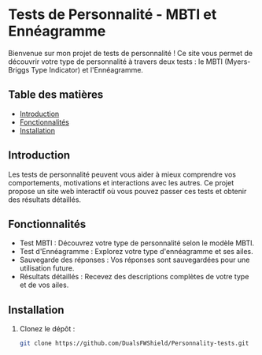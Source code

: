# Tests de Personnalité - MBTI et Ennéagramme

Bienvenue sur mon projet de tests de personnalité ! Ce site vous permet de découvrir votre type de personnalité à travers deux tests : le MBTI (Myers-Briggs Type Indicator) et l'Ennéagramme.

## Table des matières

- [Introduction](#introduction)
- [Fonctionnalités](#fonctionnalités)
- [Installation](#installation)

## Introduction

Les tests de personnalité peuvent vous aider à mieux comprendre vos comportements, motivations et interactions avec les autres. Ce projet propose un site web interactif où vous pouvez passer ces tests et obtenir des résultats détaillés.

## Fonctionnalités

- Test MBTI : Découvrez votre type de personnalité selon le modèle MBTI.
- Test d'Ennéagramme : Explorez votre type d'ennéagramme et ses ailes.
- Sauvegarde des réponses : Vos réponses sont sauvegardées pour une utilisation future.
- Résultats détaillés : Recevez des descriptions complètes de votre type et de vos ailes.

## Installation

1. Clonez le dépôt :

   ```bash
   git clone https://github.com/DualsFWShield/Personnality-tests.git
